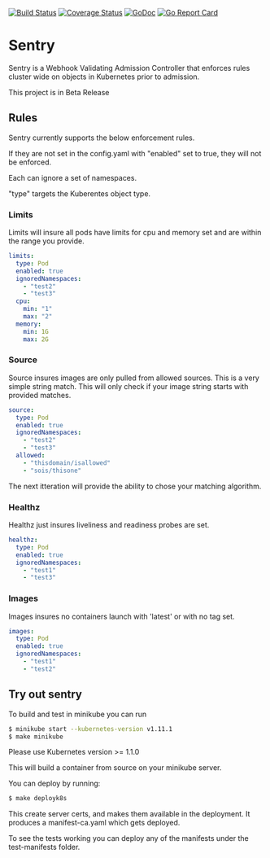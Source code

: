 [![Build Status](https://travis-ci.org/jasonrichardsmith/sentry.svg?branch=master)](https://travis-ci.org/jasonrichardsmith/sentry)
[![Coverage Status](https://coveralls.io/repos/github/jasonrichardsmith/sentry/badge.svg?branch=master)](https://coveralls.io/github/jasonrichardsmith/sentry?branch=master)
[![GoDoc](https://godoc.org/github.com/jasonrichardsmith/sentry?status.svg)](https://godoc.org/github.com/jasonrichardsmith/sentry)
[![Go Report Card](https://goreportcard.com/badge/github.com/jasonrichardsmith/sentry)](https://goreportcard.com/report/github.com/jasonrichardsmith/sentry)

# Sentry

Sentry is a Webhook Validating Admission Controller that enforces rules cluster wide on objects in Kubernetes prior to admission.

This project is in Beta Release

## Rules
 
Sentry currently supports the below enforcement rules.

If they are not set in the config.yaml with "enabled" set to true, they will not be enforced.

Each can ignore a set of namespaces.

"type" targets the Kuberentes object type.


### Limits

Limits will insure all pods have limits for cpu and memory set and are within the range you provide.

```yaml
limits:
  type: Pod
  enabled: true
  ignoredNamespaces:
    - "test2"
    - "test3"
  cpu:
    min: "1"
    max: "2"
  memory:
    min: 1G
    max: 2G
```
 
### Source

Source insures images are only pulled from allowed sources.  This is a very simple string match.  This will only check if your image string starts with provided matches.

```yaml
source:
  type: Pod
  enabled: true
  ignoredNamespaces:
    - "test2"
    - "test3"
  allowed:
    - "thisdomain/isallowed"
    - "sois/thisone"
```
The next itteration will provide the ability to chose your matching algorithm.

### Healthz

Healthz just insures liveliness and readiness probes are set.

```yaml
healthz:
  type: Pod
  enabled: true
  ignoredNamespaces:
    - "test1"
    - "test3"
```

 
### Images

Images insures no containers launch with 'latest' or with no tag set.

```yaml
images:
  type: Pod
  enabled: true
  ignoredNamespaces:
    - "test1"
    - "test2"
```
 
## Try out sentry

To build and test in minikube you can run

```bash
$ minikube start --kubernetes-version v1.11.1
$ make minikube
```

Please use Kubernetes version >= 1.1.0

This will build a container from source on your minikube server.

You can deploy by running:

```bash
$ make deployk8s
```

This create server certs, and makes them available in the deployment. It produces a manifest-ca.yaml which gets deployed.

To see the tests working you can deploy any of the manifests under the test-manifests folder.

